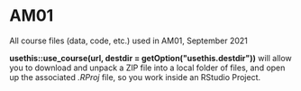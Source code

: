 # AM01

All course files (data, code, etc.) used in AM01, September 2021

**usethis::use_course(url, destdir = getOption("usethis.destdir"))** will allow you to download and unpack a ZIP file into a local folder of files, and open up the associated *.RProj* file, so you work inside an RStudio Project. 
